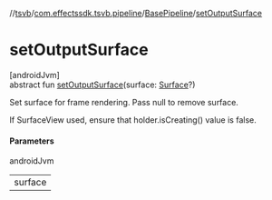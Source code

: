 //[tsvb](../../../index.md)/[com.effectssdk.tsvb.pipeline](../index.md)/[BasePipeline](index.md)/[setOutputSurface](set-output-surface.md)

# setOutputSurface

[androidJvm]\
abstract fun [setOutputSurface](set-output-surface.md)(surface: [Surface](https://developer.android.com/reference/kotlin/android/view/Surface.html)?)

Set surface for frame rendering. Pass null to remove surface.

If SurfaceView used, ensure that holder.isCreating() value is false.

#### Parameters

androidJvm

| |
|---|
| surface |
